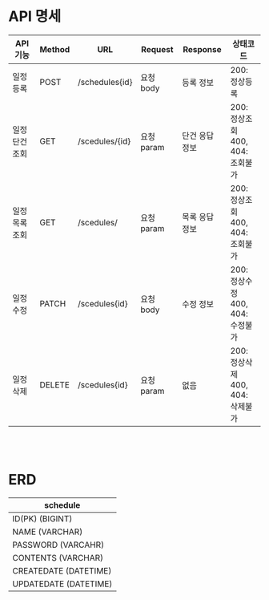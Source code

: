 # API 명세

|API기능|Method|URL|Request|Response|상태코드|
|------|---|---|---|---|---|
|일정 등록|POST|/schedules{id}|요청 body|등록 정보|200: 정상등록|
|일정 단건 조회|GET|/scedules/{id}|요청 param|단건 응답 정보|200: 정상조회 </br>400, 404: 조회불가|
|일정 목록 조회|GET|/scedules/|요청 param|목록 응답 정보|200: 정상조회</br>400, 404: 조회불가|
|일정 수정|PATCH|/scedules{id}|요청 body|수정 정보|200: 정상수정</br>400, 404: 수정불가|
|일정 삭제|DELETE|/scedules{id}|요청 param|없음|200: 정상삭제</br>400, 404: 삭제불가|

</br></br>

# ERD

| schedule              |
|-----------------------|
| ID(PK) (BIGINT)       |
| NAME (VARCHAR)        |
| PASSWORD (VARCAHR)    |
| CONTENTS (VARCHAR)    |
| CREATEDATE (DATETIME) |
| UPDATEDATE (DATETIME) |
